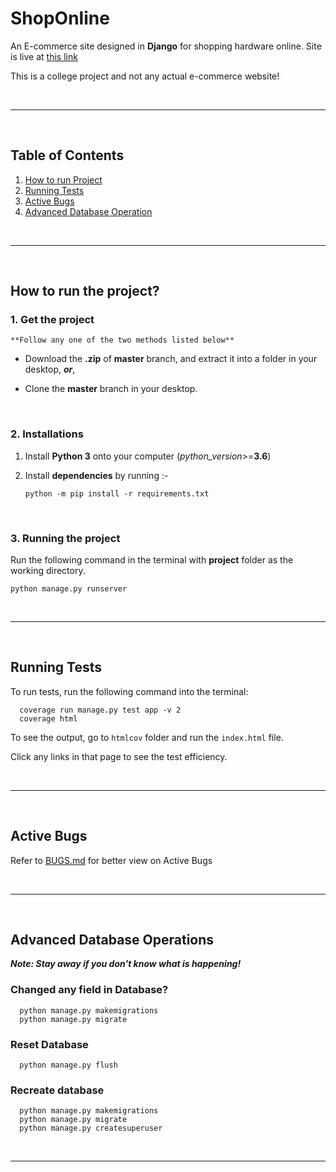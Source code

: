 # ShopOnline

An E-commerce site designed in **Django** for shopping hardware online.
Site is live at [this link](https://shoponline-ca.herokuapp.com/)

This is a college project and not any actual e-commerce website!


<br/><hr/><br/>


## Table of Contents
1. [How to run Project](#how-to-run-the-project)
2. [Running Tests](#running-tests)
3. [Active Bugs](#active-bugs)
4. [Advanced Database Operation](#advanced-database-operations)


<br/><hr/><br/>



## How to run the project?

### 1. Get the project

    **Follow any one of the two methods listed below**
    

  * Download the **.zip** of **master** branch, and extract it into a folder in your desktop, *__or__*,

  * Clone the **master** branch in your desktop.


<br/>

### 2. Installations

1. Install **Python 3** onto your computer (_python_version_>=**3.6**)
2. Install **dependencies** by running :-

    ```
    python -m pip install -r requirements.txt
    ```

<br/>


### 3. Running the project

Run the following command in the terminal with __project__ folder as the working directory.

  ```
  python manage.py runserver
  ```

<br/><hr/><br/>

## Running Tests

To run tests, run the following command into the terminal:

```
  coverage run manage.py test app -v 2
  coverage html
```

To see the output, go to `htmlcov` folder and run the `index.html` file. 

Click any links in that page to see the test efficiency.

<br/><hr/><br/>

## Active Bugs

Refer to [BUGS.md](/BUGS.md) for better view on Active Bugs


<br/><hr/><br/>


## Advanced Database Operations

_**Note: Stay away if you don't know what is happening!**_

### Changed any field in Database?

```
  python manage.py makemigrations
  python manage.py migrate
```

### Reset Database

```
  python manage.py flush
```

### Recreate database

```
  python manage.py makemigrations
  python manage.py migrate
  python manage.py createsuperuser
```

<br/><hr/><br/>